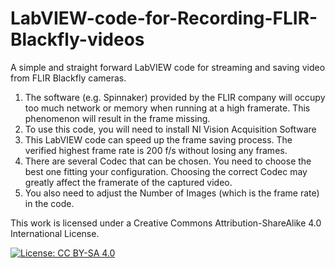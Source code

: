 # LabVIEW-code-for-Recording-FLIR-Blackfly-videos
A simple and straight forward LabVIEW code for streaming and saving video from FLIR Blackfly cameras. 
1. The software (e.g. Spinnaker) provided by the FLIR company will occupy too much network or memory when running at a high framerate. This phenomenon will result in the frame missing. 
1. To use this code, you will need to install NI Vision Acquisition Software
1. This LabVIEW code can speed up the frame saving process. The verified highest frame rate is 200 f/s without losing any frames.
1. There are several Codec that can be chosen. You need to choose the best one fitting your configuration. Choosing the correct Codec may greatly affect the framerate of the captured video.
1. You also need to adjust the Number of Images (which is the frame rate) in the code.





This work is licensed under a Creative Commons Attribution-ShareAlike 4.0 International License.

[![License: CC BY-SA 4.0](https://img.shields.io/badge/License-CC_BY--SA_4.0-lightgrey.svg)](https://creativecommons.org/licenses/by-sa/4.0/)




